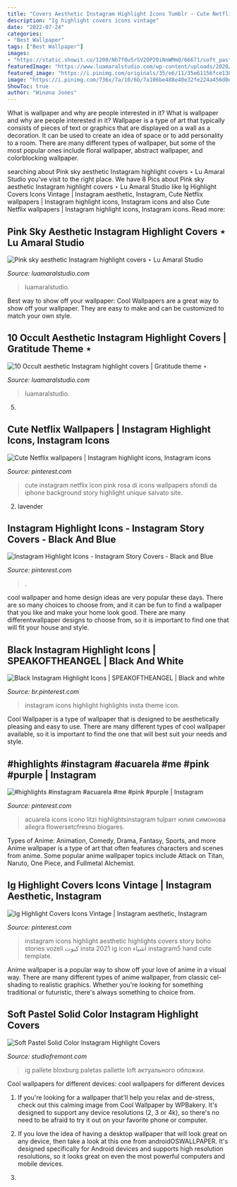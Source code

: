 ```yaml
---
title: "Covers Aesthetic Instagram Highlight Icons Tumblr - Cute Netflix Wallpapers"
description: "Ig highlight covers icons vintage"
date: "2022-07-24"
categories:
- "Best Wallpaper"
tags: ["Best Wallpaper"]
images:
- "https://static.showit.co/1200/Nb7f0u5rSV2OP20iNnWMmQ/66671/soft_pastels.jpg"
featuredImage: "https://www.luamaralstudio.com/wp-content/uploads/2020/07/mystic-ocult-hands-delicate-purple-instagram-highlight-covers.png"
featured_image: "https://i.pinimg.com/originals/35/e6/11/35e61156fce138fa6f94d17de4074995.jpg"
image: "https://i.pinimg.com/736x/7a/10/6b/7a106be488e40e32fe224a456d0e8a38.jpg"
ShowToc: true
author: "Winona Jones"
---
```



What is wallpaper and why are people interested in it?
What is wallpaper and why are people interested in it?
Wallpaper is a type of art that typically consists of pieces of text or graphics that are displayed on a wall as a decoration. It can be used to create an idea of space or to add personality to a room. There are many different types of wallpaper, but some of the most popular ones include floral wallpaper, abstract wallpaper, and colorblocking wallpaper.

	

		
searching about Pink sky aesthetic Instagram highlight covers ⋆ Lu Amaral Studio you've visit to the right place. We have 8 Pics about Pink sky aesthetic Instagram highlight covers ⋆ Lu Amaral Studio like Ig Highlight Covers Icons Vintage | Instagram aesthetic, Instagram, Cute Netflix wallpapers | Instagram highlight icons, Instagram icons and also Cute Netflix wallpapers | Instagram highlight icons, Instagram icons. Read more:
		
    
## Pink Sky Aesthetic Instagram Highlight Covers ⋆ Lu Amaral Studio

<img loading=lazy src="https://www.luamaralstudio.com/wp-content/uploads/2020/10/2-pink-sky-aesthetic-instagram-highlight-covers.png" onerror="this.onerror=null;this.src='https://tse3.mm.bing.net/th?id=OIP.-ZG72kfspg-pZPi5md_wxAHaLH&amp;pid=15.1';" alt="Pink sky aesthetic Instagram highlight covers ⋆ Lu Amaral Studio">

_Source: luamaralstudio.com_

>luamaralstudio. 

	

Best way to show off your wallpaper:
Cool Wallpapers are a great way to show off your wallpaper. They are easy to make and can be customized to match your own style.

    
## 10 Occult Aesthetic Instagram Highlight Covers | Gratitude Theme ⋆

<img loading=lazy src="https://www.luamaralstudio.com/wp-content/uploads/2020/07/mystic-ocult-hands-delicate-purple-instagram-highlight-covers.png" onerror="this.onerror=null;this.src='https://tse3.mm.bing.net/th?id=OIP.NYkNgCcbRZvHuqnnzRgr8QHaLH&amp;pid=15.1';" alt="10 Occult aesthetic Instagram highlight covers | Gratitude theme ⋆">

_Source: luamaralstudio.com_

>luamaralstudio. 

	

5.

    
## Cute Netflix Wallpapers | Instagram Highlight Icons, Instagram Icons

<img loading=lazy src="https://i.pinimg.com/736x/bb/7a/b8/bb7ab895cc0d6c907bd683feb1d4bed3.jpg" onerror="this.onerror=null;this.src='https://tse3.mm.bing.net/th?id=OIP.r8rZlUTFzUQiNMR8Cf3RaAHaMB&amp;pid=15.1';" alt="Cute Netflix wallpapers | Instagram highlight icons, Instagram icons">

_Source: pinterest.com_

>cute instagram netflix icon pink rosa di icons wallpapers sfondi da iphone background story highlight unique salvato site. 

	

2. lavender 

    
## Instagram Highlight Icons - Instagram Story Covers - Black And Blue

<img loading=lazy src="https://i.pinimg.com/736x/7a/10/6b/7a106be488e40e32fe224a456d0e8a38.jpg" onerror="this.onerror=null;this.src='https://tse3.mm.bing.net/th?id=OIP.kSObVEEObvg7kpVqgkHZ2gHaNL&amp;pid=15.1';" alt="Instagram Highlight Icons - Instagram Story Covers - Black and Blue">

_Source: pinterest.com_

>. 

	

cool wallpaper and home design ideas are very popular these days. There are so many choices to choose from, and it can be fun to find a wallpaper that you like and make your home look good. There are many differentwallpaper designs to choose from, so it is important to find one that will fit your house and style.

    
## Black Instagram Highlight Icons | SPEAKOFTHEANGEL | Black And White

<img loading=lazy src="https://i.pinimg.com/736x/de/91/37/de91379360d371b3b87b8d06972a84aa.jpg" onerror="this.onerror=null;this.src='https://tse3.mm.bing.net/th?id=OIP.WXbg-wtLvAXU7QINJdPOIwHaNK&amp;pid=15.1';" alt="Black Instagram Highlight Icons | SPEAKOFTHEANGEL | Black and white">

_Source: br.pinterest.com_

>instagram icons highlight highlights insta theme icon. 

	

Cool Wallpaper is a type of wallpaper that is designed to be aesthetically pleasing and easy to use. There are many different types of cool wallpaper available, so it is important to find the one that will best suit your needs and style.

    
## #highlights #instagram #acuarela #me #pink #purple | Instagram

<img loading=lazy src="https://i.pinimg.com/originals/35/e6/11/35e61156fce138fa6f94d17de4074995.jpg" onerror="this.onerror=null;this.src='https://tse3.mm.bing.net/th?id=OIP.ALCICaICCY8mxntP3psl3AHaNJ&amp;pid=15.1';" alt="#highlights #instagram #acuarela #me #pink #purple | Instagram">

_Source: pinterest.com_

>acuarela icons icono litzi highlightsinstagram tulparr юлия симонова allegra flowersetcfresno blogares. 

	

Types of Anime: Animation, Comedy, Drama, Fantasy, Sports, and more
Anime wallpaper is a type of art that often features characters and scenes from anime. Some popular anime wallpaper topics include Attack on Titan, Naruto, One Piece, and Fullmetal Alchemist.

    
## Ig Highlight Covers Icons Vintage | Instagram Aesthetic, Instagram

<img loading=lazy src="https://i.pinimg.com/736x/8e/b8/62/8eb8626d2c8abf69b415d8dd71af0188.jpg" onerror="this.onerror=null;this.src='https://tse3.mm.bing.net/th?id=OIP.4vmqA4GqW_6K5NS1xAKGdAHaNJ&amp;pid=15.1';" alt="Ig Highlight Covers Icons Vintage | Instagram aesthetic, Instagram">

_Source: pinterest.com_

>instagram icons highlight aesthetic highlights covers story boho stories vozeli كيوت insta 2021 ig icon اشياء instagram5 hand cute template. 

	

Anime wallpaper is a popular way to show off your love of anime in a visual way. There are many different types of anime wallpaper, from classic cel-shading to realistic graphics. Whether you're looking for something traditional or futuristic, there's always something to choice from.

    
## Soft Pastel Solid Color Instagram Highlight Covers

<img loading=lazy src="https://static.showit.co/1200/Nb7f0u5rSV2OP20iNnWMmQ/66671/soft_pastels.jpg" onerror="this.onerror=null;this.src='https://tse2.mm.bing.net/th?id=OIP.tQfgS8vl79lHQB79I00hLgHaMj&amp;pid=15.1';" alt="Soft Pastel Solid Color Instagram Highlight Covers">

_Source: studiofremont.com_

>ig pallete bloxburg paletas pallette loft актуального обложки. 

	

Cool wallpapers for different devices:
cool wallpapers for different devices 

1. If you're looking for a wallpaper that'll help you relax and de-stress, check out this calming image from Cool Wallpaper by WPBakery. It's designed to support any device resolutions (2, 3 or 4k), so there's no need to be afraid to try it out on your favorite phone or computer.

2. If you love the idea of having a desktop wallpaper that will look great on any device, then take a look at this one from androidOSWALLPAPER. It's designed specifically for Android devices and supports high resolution resolutions, so it looks great on even the most powerful computers and mobile devices.

3.

